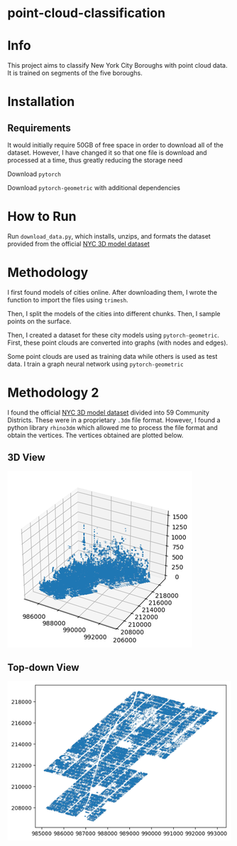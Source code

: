 # point-cloud-classification

# Info

This project aims to classify New York City Boroughs with point cloud data. It is trained on segments of the five boroughs.

# Installation

## Requirements
It would initially require 50GB of free space in order to download all of the dataset. However, I have changed it so that one file is download and processed at a time, thus greatly reducing the storage need

Download `pytorch`

Download `pytorch-geometric` with additional dependencies


# How to Run
Run `download_data.py`, which installs, unzips, and formats the dataset provided from the official [NYC 3D model dataset](https://www.nyc.gov/site/planning/data-maps/open-data/dwn-nyc-3d-model-download.page)

# Methodology

I first found models of cities online. After downloading them, I wrote the function to import the files using `trimesh`.

Then, I split the models of the cities into different chunks. Then, I sample points on the surface.

Then, I created a dataset for these city models using `pytorch-geometric`. First, these point clouds are converted into graphs (with nodes and edges).

Some point clouds are used as training data while others is used as test data. I train a graph neural network using `pytorch-geometric`

# Methodology 2

I found the official [NYC 3D model dataset](https://www.nyc.gov/site/planning/data-maps/open-data/dwn-nyc-3d-model-download.page) divided into 59 Community Districts.
These were in a proprietary `.3dm` file format. However, I found a python library `rhino3dm` which allowed me to process the file format and obtain the vertices. The vertices obtained are plotted below.

## 3D View
![alt text](images/nyc_3d_plot1.png)


## Top-down View
![alt text](images/nyc_3d_plot2.png)

